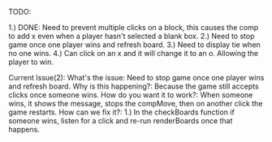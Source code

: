 TODO:

1.) DONE: Need to prevent multiple clicks on a block, this causes the comp to add x even when a player hasn't selected a blank box.
2.) Need to stop game once one player wins and refresh board.
3.) Need to display tie when no one wins.
4.) Can click on an x and it will change it to an o. Allowing the player to win.


Current Issue(2):
What's the issue: Need to stop game once one player wins and refresh board.
Why is this happening?: Because the game still accepts clicks once someone wins.
How do you want it to work?: When someone wins, it shows the message, stops the compMove, then on another click the game restarts.
How can we fix it?:
1.) In the checkBoards function if someone wins, listen for a click and re-run renderBoards once that happens.
